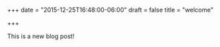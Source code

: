 +++
date = "2015-12-25T16:48:00-06:00"
draft = false
title = "welcome"

+++

This is a new blog post!

